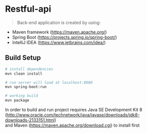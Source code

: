# Restful-api 

>Back-end application is created by using:
- Maven framework (https://maven.apache.org/) 
- Spring Boot (https://projects.spring.io/spring-boot/)
- IntelliJ IDEA (https://www.jetbrains.com/idea/) 

## Build Setup

``` bash
# install dependencies
mvn clean install 

# run server will load at localhost:8080
mvn spring-boot:run

# working build
mvn package
```

In order to build and run project requires Java SE Development Kit 8
(http://www.oracle.com/technetwork/java/javase/downloads/jdk8-downloads-2133151.html)  
and Maven (https://maven.apache.org/download.cgi) to install first

